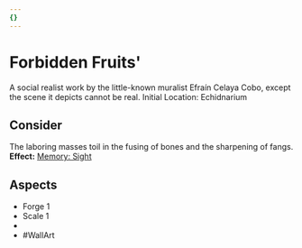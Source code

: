 ```yaml
---
{}
---
```

# Forbidden Fruits'
A social realist work by the little-known muralist Efraín Celaya Cobo, except the scene it depicts cannot be real.
Initial Location: Echidnarium
## Consider
The laboring masses toil in the fusing of bones and the sharpening of fangs.
**Effect:** [Memory: Sight](https://uadaf.theevilroot.xyz/rowenarium/elements/mem.sight)
## Aspects
- Forge 1
- Scale 1
-  
- #WallArt